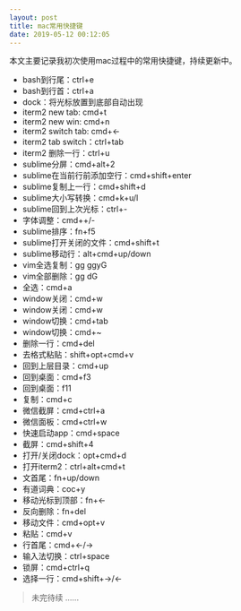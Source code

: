 ```yaml
---
layout: post
title: mac常用快捷键
date: 2019-05-12 00:12:05
---
```


本文主要记录我初次使用mac过程中的常用快捷键，持续更新中。

- bash到行尾：ctrl+e
- bash到行首：ctrl+a
- dock：将光标放置到底部自动出现
- iterm2 new tab: cmd+t
- iterm2 new win: cmd+n
- iterm2 switch tab: cmd+<-
- iterm2 tab switch：ctrl+tab
- iterm2 删除一行：ctrl+u
- sublime分屏：cmd+alt+2
- sublime在当前行前添加空行：cmd+shift+enter
- sublime复制上一行：cmd+shift+d
- sublime大小写转换：cmd+k+u/l
- sublime回到上次光标：ctrl+-
- 字体调整：cmd++/-
- sublime排序：fn+f5
- sublime打开关闭的文件：cmd+shift+t
- sublime移动行：alt+cmd+up/down
- vim全选复制：gg ggyG
- vim全部删除：gg dG
- 全选：cmd+a
- window关闭：cmd+w
- window关闭：cmd+w
- window切换：cmd+tab
- window切换：cmd+~
- 删除一行：cmd+del
- 去格式粘贴：shift+opt+cmd+v
- 回到上层目录：cmd+up
- 回到桌面：cmd+f3
- 回到桌面：f11
- 复制：cmd+c
- 微信截屏：cmd+ctrl+a
- 微信面板：cmd+ctrl+w
- 快速启动app：cmd+space
- 截屏：cmd+shift+4
- 打开/关闭dock：opt+cmd+d
- 打开iterm2：ctrl+alt+cmd+t
- 文首尾：fn+up/down
- 有道词典：coc+y
- 移动光标到顶部：fn+<-
- 反向删除：fn+del
- 移动文件：cmd+opt+v
- 粘贴：cmd+v
- 行首尾：cmd+<-/->
- 输入法切换：ctrl+space
- 锁屏：cmd+ctrl+q
- 选择一行：cmd+shift+->/<-

> 未完待续 ......
